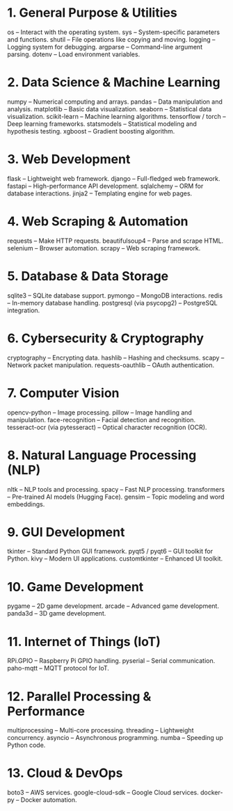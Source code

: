 # 1. General Purpose & Utilities
os – Interact with the operating system.
sys – System-specific parameters and functions.
shutil – File operations like copying and moving.
logging – Logging system for debugging.
argparse – Command-line argument parsing.
dotenv – Load environment variables.

# 2. Data Science & Machine Learning
numpy – Numerical computing and arrays.
pandas – Data manipulation and analysis.
matplotlib – Basic data visualization.
seaborn – Statistical data visualization.
scikit-learn – Machine learning algorithms.
tensorflow / torch – Deep learning frameworks.
statsmodels – Statistical modeling and hypothesis testing.
xgboost – Gradient boosting algorithm.

# 3. Web Development
flask – Lightweight web framework.
django – Full-fledged web framework.
fastapi – High-performance API development.
sqlalchemy – ORM for database interactions.
jinja2 – Templating engine for web pages.

# 4. Web Scraping & Automation
requests – Make HTTP requests.
beautifulsoup4 – Parse and scrape HTML.
selenium – Browser automation.
scrapy – Web scraping framework.

# 5. Database & Data Storage
sqlite3 – SQLite database support.
pymongo – MongoDB interactions.
redis – In-memory database handling.
postgresql (via psycopg2) – PostgreSQL integration.

# 6. Cybersecurity & Cryptography
cryptography – Encrypting data.
hashlib – Hashing and checksums.
scapy – Network packet manipulation.
requests-oauthlib – OAuth authentication.

# 7. Computer Vision
opencv-python – Image processing.
pillow – Image handling and manipulation.
face-recognition – Facial detection and recognition.
tesseract-ocr (via pytesseract) – Optical character recognition (OCR).

# 8. Natural Language Processing (NLP)
nltk – NLP tools and processing.
spacy – Fast NLP processing.
transformers – Pre-trained AI models (Hugging Face).
gensim – Topic modeling and word embeddings.

# 9. GUI Development
tkinter – Standard Python GUI framework.
pyqt5 / pyqt6 – GUI toolkit for Python.
kivy – Modern UI applications.
customtkinter – Enhanced UI toolkit.

# 10. Game Development
pygame – 2D game development.
arcade – Advanced game development.
panda3d – 3D game development.

# 11. Internet of Things (IoT)
RPi.GPIO – Raspberry Pi GPIO handling.
pyserial – Serial communication.
paho-mqtt – MQTT protocol for IoT.

# 12. Parallel Processing & Performance
multiprocessing – Multi-core processing.
threading – Lightweight concurrency.
asyncio – Asynchronous programming.
numba – Speeding up Python code.

# 13. Cloud & DevOps
boto3 – AWS services.
google-cloud-sdk – Google Cloud services.
docker-py – Docker automation.
